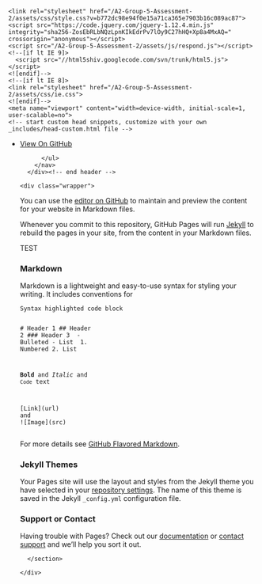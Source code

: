 <html lang="en-US" style=""><head>
    <meta charset="utf-8">
    <meta http-equiv="X-UA-Compatible" content="IE=edge">

<!-- Begin Jekyll SEO tag v2.7.1 -->
<title>Welcome to GitHub Pages | A2-Group-5-Assessment-2</title>
<meta name="generator" content="Jekyll v3.9.0">
<meta property="og:title" content="Welcome to GitHub Pages">
<meta property="og:locale" content="en_US">
<meta name="description" content="A2 Group #5 Assessment 2 for RMIT (COSC2196) Introduction to Information Technology (2177). This is a team assessment with Michael, Daisey, Connor, Callum, Nemat &amp; Brandon. For more information please email me at s3913885@student.rmit.edu.au.">
<meta property="og:description" content="A2 Group #5 Assessment 2 for RMIT (COSC2196) Introduction to Information Technology (2177). This is a team assessment with Michael, Daisey, Connor, Callum, Nemat &amp; Brandon. For more information please email me at s3913885@student.rmit.edu.au.">
<link rel="canonical" href="https://connorlitchfield.github.io/A2-Group-5-Assessment-2/">
<meta property="og:url" content="https://connorlitchfield.github.io/A2-Group-5-Assessment-2/">
<meta property="og:site_name" content="A2-Group-5-Assessment-2">
<meta name="twitter:card" content="summary">
<meta property="twitter:title" content="Welcome to GitHub Pages">
<script type="application/ld+json">
{"description":"A2 Group #5 Assessment 2 for RMIT (COSC2196) Introduction to Information Technology (2177). This is a team assessment with Michael, Daisey, Connor, Callum, Nemat &amp; Brandon. For more information please email me at s3913885@student.rmit.edu.au.","url":"https://connorlitchfield.github.io/A2-Group-5-Assessment-2/","@type":"WebSite","headline":"Welcome to GitHub Pages","name":"A2-Group-5-Assessment-2","@context":"https://schema.org"}</script>
<!-- End Jekyll SEO tag -->

    <link rel="stylesheet" href="/A2-Group-5-Assessment-2/assets/css/style.css?v=b772dc98e94f0e15a71ca365e7903b16c089ac87">
    <script src="https://code.jquery.com/jquery-1.12.4.min.js" integrity="sha256-ZosEbRLbNQzLpnKIkEdrPv7lOy9C27hHQ+Xp8a4MxAQ=" crossorigin="anonymous"></script>
    <script src="/A2-Group-5-Assessment-2/assets/js/respond.js"></script>
    <!--[if lt IE 9]>
      <script src="//html5shiv.googlecode.com/svn/trunk/html5.js"></script>
    <![endif]-->
    <!--[if lt IE 8]>
    <link rel="stylesheet" href="/A2-Group-5-Assessment-2/assets/css/ie.css">
    <![endif]-->
    <meta name="viewport" content="width=device-width, initial-scale=1, user-scalable=no">
    <!-- start custom head snippets, customize with your own _includes/head-custom.html file -->

<!-- Setup theme-color -->
<!-- start theme color meta headers -->
<meta name="theme-color" content="#353535">
<meta name="msapplication-navbutton-color" content="#353535">
<meta name="apple-mobile-web-app-status-bar-style" content="black-translucent">
<!-- end theme color meta headers -->


<!-- Setup Google Analytics -->



<!-- You can set your favicon here -->
<!-- link rel="shortcut icon" type="image/x-icon" href="/A2-Group-5-Assessment-2/favicon.ico" -->

<!-- end custom head snippets -->

  </head>
  <body class="vsc-initialized">
      <div id="header">
        <nav>
          <ul>
            <li class="fork"><a href="https://github.com/ConnorLitchfield/A2-Group-5-Assessment-2">View On GitHub</a></li>
            
          </ul>
        </nav>
      </div><!-- end header -->

    <div class="wrapper">

<p>You can use the <a href="https://github.com/ConnorLitchfield/A2-Group-5-Assessment-2/edit/main/docs/index.md">editor on GitHub</a> to maintain and preview the content for your website in Markdown files.</p>

<p>Whenever you commit to this repository, GitHub Pages will run <a href="https://jekyllrb.com/">Jekyll</a> to rebuild the pages in your site, from the content in your Markdown files.</p>
TEST
<h3 id="markdown">Markdown</h3>

<p>Markdown is a lightweight and easy-to-use syntax for styling your writing. It includes conventions for</p>

<div class="language-markdown highlighter-rouge"><div class="highlight"><pre class="highlight"><code>Syntax highlighted code block

<span class="gh"># Header 1</span>
<span class="gu">## Header 2</span>
<span class="gu">### Header 3</span>
<span class="p">
-</span> Bulleted
<span class="p">-</span> List
<span class="p">
1.</span> Numbered
<span class="p">2.</span> List

<span class="gs">**Bold**</span> and _Italic_ and <span class="sb">`Code`</span> text

<span class="p">[</span><span class="nv">Link</span><span class="p">](</span><span class="sx">url</span><span class="p">)</span> and !<span class="p">[</span><span class="nv">Image</span><span class="p">](</span><span class="sx">src</span><span class="p">)</span>
</code></pre></div></div>

<p>For more details see <a href="https://guides.github.com/features/mastering-markdown/">GitHub Flavored Markdown</a>.</p>

<h3 id="jekyll-themes">Jekyll Themes</h3>

<p>Your Pages site will use the layout and styles from the Jekyll theme you have selected in your <a href="https://github.com/ConnorLitchfield/A2-Group-5-Assessment-2/settings/pages">repository settings</a>. The name of this theme is saved in the Jekyll <code class="language-plaintext highlighter-rouge">_config.yml</code> configuration file.</p>

<h3 id="support-or-contact">Support or Contact</h3>

<p>Having trouble with Pages? Check out our <a href="https://docs.github.com/categories/github-pages-basics/">documentation</a> or <a href="https://support.github.com/contact">contact support</a> and we’ll help you sort it out.</p>


      </section>

    </div>
  

</body></html>